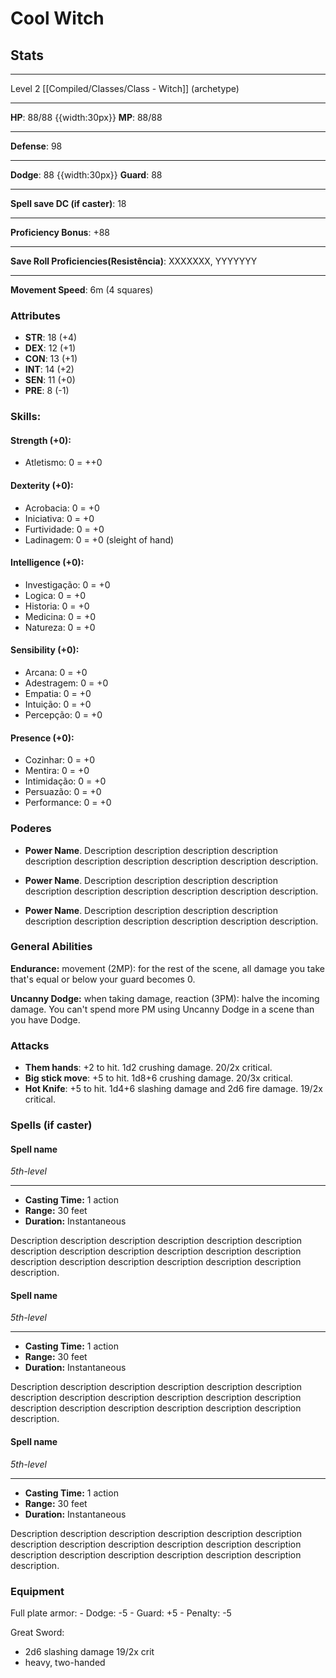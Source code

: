 # Cool Witch
## Stats
___
Level 2 [[Compiled/Classes/Class - Witch]] (archetype)
___
**HP**: 88/88
{{width:30px}}
**MP**: 88/88
___
**Defense**: 98
___
**Dodge**: 88
{{width:30px}}
**Guard**: 88
___
**Spell save DC (if caster)**: 18
___
**Proficiency Bonus**: +88
___
**Save Roll Proficiencies(Resistência)**: XXXXXXX, YYYYYYY
___
**Movement Speed**: 6m (4 squares)

### Attributes
- **STR**: 18 (+4)
- **DEX**: 12 (+1)
- **CON**: 13 (+1)
- **INT**: 14 (+2)
- **SEN**: 11 (+0)
- **PRE**: 8 (-1)

### Skills:

#### Strength (+0):
- Atletismo: 0 = ++0

#### Dexterity (+0):
- Acrobacia: 0 = +0
- Iniciativa: 0 = +0
- Furtividade: 0 = +0
- Ladinagem: 0 = +0 (sleight of hand)

#### Intelligence (+0):
- Investigação: 0 = +0
- Logica: 0 = +0
- Historia: 0 = +0
- Medicina: 0 = +0
- Natureza: 0 = +0

#### Sensibility (+0):
- Arcana: 0 = +0
- Adestragem: 0 = +0
- Empatia: 0 = +0
- Intuição: 0 = +0
- Percepção: 0 = +0

#### Presence (+0):
- Cozinhar: 0 = +0
- Mentira: 0 = +0
- Intimidação: 0 = +0
- Persuazão: 0 = +0
- Performance: 0 = +0

### Poderes
- **Power Name**. Description description description description description description description description description description.

- **Power Name**. Description description description description description description description description description description.

- **Power Name**. Description description description description description description description description description description.

### General Abilities

**Endurance:** movement (2MP): for the rest of the scene, all damage you take that's equal or below your guard becomes 0.

**Uncanny Dodge:** when taking damage, reaction (3PM): halve the incoming damage. You can't spend more PM using Uncanny Dodge in a scene than you have Dodge.

### Attacks
- **Them hands**:  +2 to hit. 1d2 crushing damage. 20/2x critical.
- **Big stick move**:  +5 to hit. 1d8+6 crushing damage. 20/3x critical.
- **Hot Knife**:  +5 to hit. 1d4+6 slashing damage and 2d6 fire damage. 19/2x critical.

### Spells (if caster)
#### Spell name
*5th-level*
___
- **Casting Time:** 1 action
- **Range:** 30 feet
- **Duration:** Instantaneous

Description description description description description description description description description description description description description description description description description description description.

#### Spell name
*5th-level*
___
- **Casting Time:** 1 action
- **Range:** 30 feet
- **Duration:** Instantaneous

Description description description description description description description description description description description description description description description description description description description.

#### Spell name
*5th-level*
___
- **Casting Time:** 1 action
- **Range:** 30 feet
- **Duration:** Instantaneous

Description description description description description description description description description description description description description description description description description description description.

### Equipment
Full plate armor:
	- Dodge: -5
	- Guard: +5
	- Penalty: -5

Great Sword:
  - 2d6 slashing damage 19/2x crit
  - heavy, two-handed
